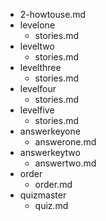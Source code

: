 - 2-howtouse.md
- levelone
	- stories.md
- leveltwo
	- stories.md
- levelthree
	- stories.md 
- levelfour
	- stories.md
- levelfive
	- stories.md
- answerkeyone
	- answerone.md
- answerkeytwo
	- answertwo.md
- order
	- order.md
- quizmaster
	- quiz.md
